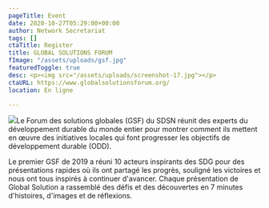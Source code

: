 ```yaml
---
pageTitle: Event
date: 2020-10-27T05:29:00+00:00
author: Network Secretariat
tags: []
ctaTitle: Register
title: GLOBAL SOLUTIONS FORUM
fImage: "/assets/uploads/gsf.jpg"
featuredToggle: true
desc: <p><img src="/assets/uploads/screenshot-17.jpg"></p>
ctaURL: https://www.globalsolutionsforum.org/
location: En ligne

---
```

![](/assets/uploads/screenshot-18.png)Le Forum des solutions globales (GSF) du SDSN réunit des experts du développement durable du monde entier pour montrer comment ils mettent en œuvre des initiatives locales qui font progresser les objectifs de développement durable (ODD).

Le premier GSF de 2019 a réuni 10 acteurs inspirants des SDG pour des présentations rapides où ils ont partagé les progrès, souligné les victoires et nous ont tous inspirés à continuer d'avancer. Chaque présentation de Global Solution a rassemblé des défis et des découvertes en 7 minutes d'histoires, d'images et de réflexions.